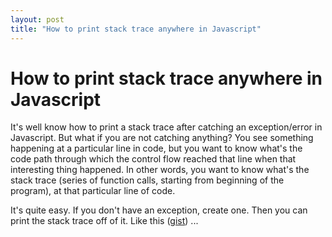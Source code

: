 ```yaml
---
layout: post
title: "How to print stack trace anywhere in Javascript"
---
```

How to print stack trace anywhere in Javascript
===
It's well know how to print a stack trace after catching an exception/error in Javascript. But what if you are not catching anything? You see something happening at a particular line in code, but you want to know what's the code path through which the control flow reached that line when that interesting thing happened. In other words, you want to know what's the stack trace (series of function calls, starting from beginning of the program), at that particular line of code.  
  
It's quite easy. If you don't have an exception, create one. Then you can print the stack trace off of it. Like this ([gist][0]) ...  
  
  
  


[0]: https://gist.github.com/1158940
